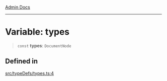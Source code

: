 [Admin Docs](/)

***

# Variable: types

> `const` **types**: `DocumentNode`

## Defined in

[src/typeDefs/types.ts:4](https://github.com/Suyash878/talawa-api/blob/cfd688207611ba245c99edd8dbaccb2cdbf6a043/src/typeDefs/types.ts#L4)
